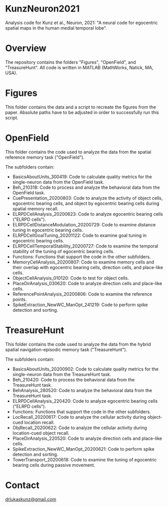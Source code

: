 # KunzNeuron2021
Analysis code for Kunz et al., Neuron, 2021: "A neural code for egocentric spatial maps in the human medial temporal lobe".

# Overview
The repository contains the folders "Figures", "OpenField", and "TreasureHunt".
All code is written in MATLAB (MathWorks, Natick, MA, USA).

# Figures
This folder contains the data and a script to recreate the figures from the paper.
Absolute paths have to be adjusted in order to successfully run this script.

# OpenField
This folder contains the code used to analyze the data from the spatial reference memory task ("OpenField").

The subfolders contain:
- BasicsAboutUnits_300419: Code to calculate quality metrics for the single-neuron data from the OpenField task.
- Beh_210318: Code to process and analyze the behavioral data from the OpenField task.
- CuePresentation_20200803: Code to analyze the activity of object cells, egocentric bearing cells, and object by egocentric bearing cells during spatial memory recall.
- ELRPDCellAnalysis_20200623: Code to analyze egocentric bearing cells ("ELRPD cells").
- ELRPDCellDistanceModulation_20200729: Code to examine distance tuning in egocentric bearing cells.
- ELRPDCellGoalTuning_20201122: Code to examine goal tuning in egocentric bearing cells.
- ELRPDCellTemporalStability_20200727: Code to examine the temporal stability of the tuning of egocentric bearing cells.
- Functions: Functions that support the code in the other subfolders.
- MemoryCellAnalysis_20200807: Code to examine memory cells and their overlap with egocentric bearing cells, direction cells, and place-like cells.
- ObjectCellAnalysis_010120: Code to test for object cells.
- PlaceDirAnalysis_030620: Code to analyze direction cells and place-like cells.
- ReferencePointAnalysis_20200806: Code to examine the reference points.
- SpikeExtraction_NewWC_ManOpt_241219: Code to perform spike detection and sorting.

# TreasureHunt
This folder contains the code used to analyze the data from the hybrid spatial navigation-episodic memory task ("TreasureHunt").

The subfolders contain:
- BasicsAboutUnits_20200902: Code to calculate quality metrics for the single-neuron data from the TreasureHunt task.
- Beh_210420: Code to process the behavioral data from the TreasureHunt task.
- BehAnalysis_280520: Code to analyze the behavioral data from the TreasureHunt task.
- ELRPDCellAnalysis_220420: Code to analyze egocentric bearing cells ("ELRPD cells").
- Functions: Functions that support the code in the other subfolders.
- LocRecall_20200617: Code to analyze the cellular activity during object-cued location recall.
- ObjRecall_20200622: Code to analyze the cellular activity during location-cued object recall.
- PlaceDirAnalysis_220520: Code to analyze direction cells and place-like cells.
- SpikeExtraction_NewWC_ManOpt_20200621: Code to perform spike detection and sorting.
- TowerTransport_20200618: Code to examine the tuning of egocentric bearing cells during passive movement.

# Contact
drlukaskunz@gmail.com


